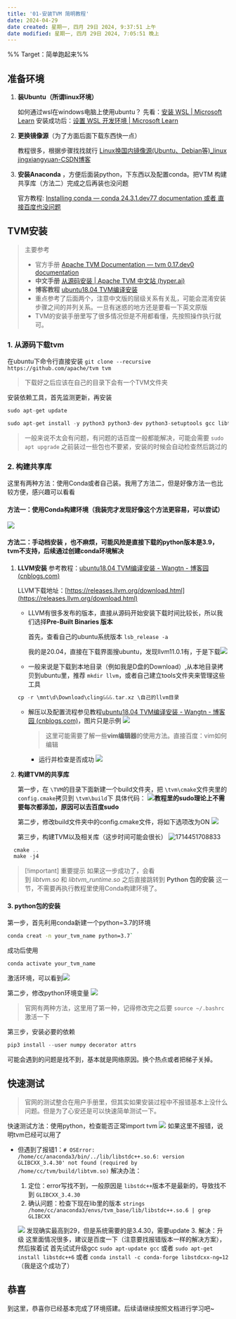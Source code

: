 ```yaml
---
title: '01-安装TVM 简明教程'
date: 2024-04-29
date created: 星期一, 四月 29日 2024, 9:37:51 上午
date modified: 星期一, 四月 29日 2024, 7:05:51 晚上
---
```

%% Target：简单跑起来%%

## 准备环境

1. **装Ubuntu（所谓linux环境）**

   如何通过wsl在windows电脑上使用ubuntu？
   先看：[安装 WSL | Microsoft Learn](https://learn.microsoft.com/zh-cn/windows/wsl/install)
   安装成功后：[设置 WSL 开发环境 | Microsoft Learn](https://learn.microsoft.com/zh-cn/windows/wsl/setup/environment)
2. **更换镜像源**（为了方面后面下载东西快一点）

   教程很多，根据步骤找找就行
   [Linux换国内镜像源(Ubuntu、Debian等)_linux jingxiangyuan-CSDN博客](https://blog.csdn.net/qq_40520596/article/details/110194439)
3. **安装Anaconda** ，方便后面装python，下东西以及配置conda。把VTM 构建共享库（方法二）完成之后再装也没问题

   官方教程: [Installing conda — conda 24.3.1.dev77 documentation
   或者 直接百度也没问题](https://docs.conda.io/projects/conda/en/latest/user-guide/install/)

## TVM安装

> 主要参考
>
> - 官方手册 [Apache TVM Documentation — tvm 0.17.dev0 documentation](https://tvm.apache.org/docs/)
> - **中文手册** [从源码安装 | Apache TVM 中文站 (hyper.ai)](https://tvm.hyper.ai/docs/install/from_source)
> - **博客教程** [ubuntu18.04 TVM编译安装](https://www.cnblogs.com/wangtianning1223/p/14250470.html "发布于 2021-01-08 11:11")
> - 重点参考了后面两个，注意中文版的层级关系有关乱，可能会混淆安装步骤之间的并列关系。一旦有迷惑的地方还是要看一下英文原版
> - TVM的安装手册里写了很多情况但是不用都看懂，先按照操作执行就可。

### 1. **从源码下载tvm**

   在ubuntu下命令行直接安装
   `git clone --recursive https://github.com/apache/tvm tvm`

> 下载好之后应该在自己的目录下会有一个TVM文件夹

   安装依赖工具，首先监测更新，再安装

```C
sudo apt-get update 

sudo apt-get install -y python3 python3-dev python3-setuptools gcc libtinfo-dev zlib1g-dev build-essential cmake libedit-dev libxml2-dev
```

> 一般来说不太会有问题，有问题的话百度一般都能解决，可能会需要 `sudo apt upgrade`
> 之前装过一些包也不要紧，安装的时候会自动检查然后跳过的

### 2. 构建共享库

   这里有两种方法：使用Conda或者自己装。我用了方法二，但是好像方法一也比较方便，感兴趣可以看看

#### 方法一：**使用Conda构建环境**（我装完才发现好像这个方法更容易，可以尝试）

   ![](attachment/8d1f5822cbf96f0e89bacfb2ca7e97e7.png)

#### 方法二：手动档安装 ，也不麻烦，可能风险是直接下载的python版本是3.9，tvm不支持，后续通过创建conda环境解决

1. **LLVM安装**
   参考教程：[ubuntu18.04 TVM编译安装 - Wangtn - 博客园 (cnblogs.com)](https://www.cnblogs.com/wangtianning1223/p/14250470.html)

   LLVM下载地址：[https://releases.llvm.org/download.html](https://releases.llvm.org/download.html)

   - LLVM有很多发布的版本，直接从源码开始安装下载时间比较长，所以我们选择**Pre-Built Binaries 版本**

     首先，查看自己的ubuntu系统版本
     `lsb_release -a`

     我的是20.04，直接在下载界面搜ubuntu，发现llvm11.0.1有，于是下载![](attachment/39ca96bd2e78bbffa8f331ef34c0e7bd.png)
   - 一般来说是下载到本地目录（例如我是D盘的Download）,从本地目录拷贝到ubuntu里，推荐 `mkdir llvm`，或者自己建立tools文件夹来管理这些工具

   ```C
   cp -r \mnt\d\Download\cling&&&.tar.xz \自己的llvm目录
   ```

   - 解压以及配置流程参见教程[ubuntu18.04 TVM编译安装 - Wangtn - 博客园 (cnblogs.com)](https://www.cnblogs.com/wangtianning1223/p/14250470.html)，图片只是示例
     ![](attachment/3a82070dc9360fceb79061a6122c1d90.png)

     > 这里可能需要了解一些**vim编辑器**的使用方法。直接百度：vim如何编辑
     >

     - 运行并检查是否成功
       ![](attachment/5334e6639960fe9d83d619a7d9b1fdfc.png)
2. **构建TVM的共享库**

   第一步，在 `\TVM`的目录下面新建一个build文件夹，把 `\tvm\cmake`文件夹里的 `config.cmake`拷贝到 `\tvm\build`下
   具体代码： ![](attachment/41263c77fe88fd575c5e50f391cccbc7.png)**教程里的sudo理论上不需要每次都添加，原因可以去百度sudo**

   第二步，修改build文件夹中的config.cmake文件，将如下选项改为ON
   ![](attachment/7c02feb9db1bde40c42746ea38ec420e.png)

   第三步，构建TVM以及相关库（这步时间可能会很长）
   ![1714451708833](image/2024-04-29-blog-post/1714451708833.png)

```c
  cmake ..
  make -j4
```

> [!important] 重要提示
> 如果这一步成功了，会看到 _libtvm.so_ 和 _libtvm_runtime.so_
> 之后直接跳转到 **Python 包的安装** 这一节，不需要再执行教程里使用Conda构建环境了。

#### 3. python包的安装

第一步，首先利用conda新建一个python=3.7的环境

```bash
conda creat -n your_tvm_name python=3.7`
```

成功后使用

```c
conda activate your_tvm_name
```

激活环境，可以看到![](attachment/b14dbe4e14006ec88ce3cccfe4601532.png)

第二步，修改python环境变量
![](attachment/67eb4f26b8830ae47767942e2c4d3c7e.png)

> 官网有两种方法，这里用了第一种，记得修改完之后要 `source ~/.bashrc`激活一下

第三步，安装必要的依赖

```c
pip3 install --user numpy decorator attrs
```

可能会遇到的问题是找不到，基本就是网络原因。换个热点或者把梯子关掉。

## 快速测试

> 官网的测试整合在用户手册里，但其实如果安装过程中不报错基本上没什么问题。但是为了心安还是可以快速简单测试一下。

快速测试方法：使用python，检查能否正常import tvm
![](attachment/12c6fc539774408a728e8c899a2210c2.png)
如果这里不报错，说明tvm已经可以用了

- 但遇到了报错1：`# OSError: /home/cc/anaconda3/bin/../lib/libstdc++.so.6: version GLIBCXX_3.4.30' not found (required by /home/cc/tvm/build/libtvm.so)`
  解决办法：

  1. 定位：error写找不到，一般原因是 `libstdc++`版本不是最新的，导致找不到 `GLIBCXX_3.4.30`
  2. 确认问题：检查下现在lib里的版本
     `strings /home/cc/anaconda3/envs/tvm_base/lib/libstdc++.so.6 | grep GLIBCXX`

  ![](attachment/91d989018e1fecc45643428253ea8354.png)
  发现确实最高到29，但是系统需要的是3.4.30，需要update
  3. 解决：升级
  这里面情况很多，建议是百度一下（注意要找报错版本一样的解决方案），然后挨着试
  首先试试升级gcc `sudo apt-update gcc`
  或者 `sudo apt-get install libstdc++6`
  或者 `conda install -c conda-forge libstdcxx-ng=12` （我是这个成功了）

## 恭喜

到这里，恭喜你已经基本完成了环境搭建。后续请继续按照文档进行学习吧~
